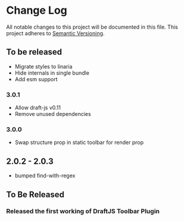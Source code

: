# Change Log

All notable changes to this project will be documented in this file.
This project adheres to [Semantic Versioning](http://semver.org/).

## To be released

- Migrate styles to linaria
- Hide internals in single bundle
- Add esm support

### 3.0.1

- Allow draft-js v0.11
- Remove unused dependencies

### 3.0.0

- Swap structure prop in static toolbar for render prop

## 2.0.2 - 2.0.3

- bumped find-with-regex

## To Be Released

### Released the first working of DraftJS Toolbar Plugin
